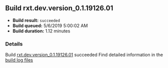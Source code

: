 ## Build rxt.dev.version_0.1.19126.01
- **Build result:** `succeeded`
- **Build queued:** 5/6/2019 5:00:02 AM
- **Build duration:** 1.12 minutes
### Details
Build [rxt.dev.version_0.1.19126.01](https://winappstudio.visualstudio.com/web/build.aspx?pcguid=a4ef43be-68ce-4195-a619-079b4d9834c2&builduri=vstfs%3a%2f%2f%2fBuild%2fBuild%2f27896) succeeded
Find detailed information in the [build log files](https://uwpctdiags.blob.core.windows.net/buildlogs/rxt.dev.version_0.1.19126.01_logs.zip)
